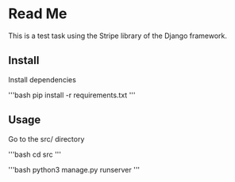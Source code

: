 # Read Me
This is a test task using the Stripe library of the Django framework.

## Install

Install dependencies

'''bash
pip install -r requirements.txt
'''

## Usage

Go to the src/ directory

'''bash
cd src
'''

'''bash
python3 manage.py runserver
'''